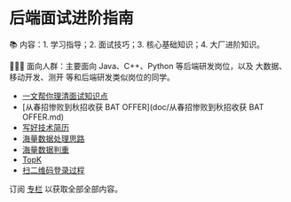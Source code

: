 # 后端面试进阶指南

📚 内容：1. 学习指导；2. 面试技巧；3. 核心基础知识；4. 大厂进阶知识。

👩🏻‍💻 面向人群：主要面向 Java、C++、Python 等后端研发岗位，以及 大数据、移动开发、测开 等和后端研发类似岗位的同学。

- [一文帮你理清面试知识点](doc/一文帮你理清面试知识点.md)
- [从春招惨败到秋招收获 BAT OFFER](doc/从春招惨败到秋招收获 BAT OFFER.md)
- [写好技术简历](doc/写好技术简历.md)
- [海量数据处理思路](doc/海量数据处理思路.md)
- [海量数据判重](doc/海量数据判重.md)
- [TopK](doc/TopK.md)
- [扫二维码登录过程](doc/扫二维码登录过程.md)

订阅 [专栏](https://xiaozhuanlan.com/CyC2018) 以获取全部全部内容。